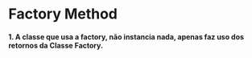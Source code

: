 # Factory Method

#### 1. A classe que usa a factory, não instancia nada, apenas faz uso dos retornos da Classe Factory.
